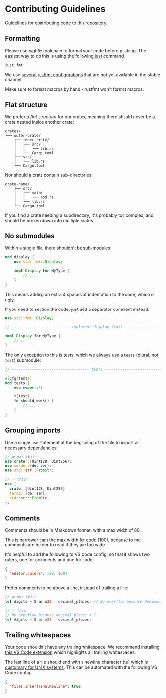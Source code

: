 # Contributing Guidelines

Guidelines for contributing code to this repository.

## Formatting

Please use _nightly_ toolchain to format your code before pushing. The easiest way to do this is using the following [just](https://github.com/casey/just) command:

```bash
just fmt
```

We use [several rustfmt configurations](./rustfmt.toml) that are not yet available in the stable channel.

Make sure to format macros by hand - rustfmt won't format macros.

## Flat structure

We prefer a _flat structure_ for our crates, meaning there should never be a crate nested inside another crate:

```plain
crates/
└── outer-crate/
    ├── inner-crate/
    │   ├── src/
    │   │   └── lib.rs
    │   └── Cargo.toml
    ├── src/
    │   └── lib.rs
    └── Cargo.toml
```

Nor should a crate contain sub-directories:

```plain
crate-name/
    ├── src/
    │   ├── math/
    │   │   └── mod.rs
    │   └── lib.rs
    └── Cargo.toml
```

If you find a crate needing a subdirectory, it's probably too complex, and should be broken down into multiple crates.

## No submodules

Within a single file, there shouldn't be sub-modules:

```rust
mod display {
    use std::fmt::Display;

    impl Display for MyType {
        // ...
    }
}
```

This means adding an extra 4 spaces of indentation to the code, which is ugly.

If you need to section the code, just add a separator comment instead:

```rust
use std::fmt::Display;

// -------------------------- implement display trait --------------------------

impl Display for MyType {
    // ...
}
```

The only exception to this is tests, which we always use a `tests` (plural, not `test`) submodule:

```rust
// ----------------------------------- tests -----------------------------------

#[cfg(test)]
mod tests {
    use super::*;

    #[test]
    fn should_work() {
        // ...
    }
}
```

## Grouping imports

Use a single `use` statement at the beginning of the file to import all necessary dependencies:

```rust
// ❌ not this:
use crate::{Uint128, Uint256};
use serde::{de, ser};
use std::str::FromStr;

// ✅ this:
use {
  crate::{Uint128, Uint256},
  serde::{de, ser},
  std::str::FromStr,
};
```

## Comments

Comments should be in Markdown format, with a max width of 80.

This is narrower than the max width for code (100), because to me comments are harder to read if they are too wide.

It's helpful to add the following to VS Code config, so that it shows two rulers, one for comments and one for code:

```json
{
  "editor.rulers": [80, 100]
}
```

Prefer comments to be above a line, instead of trailing a line:

```rust
// ❌ not this:
let digits = S as u32 - decimal_places; // No overflow because decimal_places < S

// ✅ this:
// No overflow because decimal_places < S
let digits = S as u32 - decimal_places;
```

## Trailing whitespaces

Your code shouldn't have any trailing whitespace. We recommend installing [this VS Code extension](https://marketplace.visualstudio.com/items?itemName=shardulm94.trailing-spaces) which highlights all trailing whitespaces.

The last line of a file should end with a newline character (`\n`) which is [customary for UNIX systems](https://unix.stackexchange.com/questions/18743/whats-the-point-in-adding-a-new-line-to-the-end-of-a-file). This can be automated with the following VS Code config:

```json
{
  "files.insertFinalNewline": true
}
```
